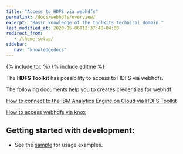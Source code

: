 ```yaml
---
title: "Access to HDFS via webhdfs"
permalink: /docs/webhdfs/overview/
excerpt: "Basic knowledge of the toolkits technical domain."
last_modified_at: 2020-05-06T12:37:48-04:00
redirect_from:
   - /theme-setup/
sidebar:
   nav: "knowledgedocs"
---
```

{% include toc %}
{% include editme %}



The **HDFS Toolkit** has possibility to access to HDFS via webhdfs.

The following documents help you to creates credentilas for webhdf:

[How to connect to the IBM Analytics Engine on Cloud via HDFS Toolkit](https://github.com/IBMStreams/streamsx.hdfs/wiki/How-to-connect-to-IAE-via-HDFS-Toolkit)

[How to access webhdfs via knox](
https://github.com/IBMStreams/streamsx.hdfs/wiki/How-to-access-webhdfs-via-knox)


## Getting started with development:
 
* See the [sample](https://github.com/IBMStreams/streamsx.hdfs/samples/webHDFS) for usage examples.


